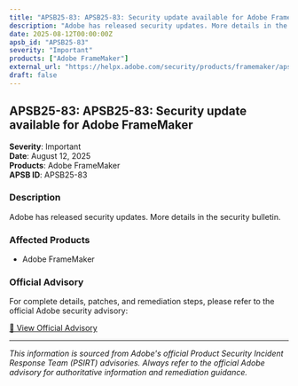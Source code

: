 ```yaml
---
title: "APSB25-83: APSB25-83: Security update available for Adobe FrameMaker"
description: "Adobe has released security updates. More details in the security bulletin."
date: 2025-08-12T00:00:00Z
apsb_id: "APSB25-83"
severity: "Important"
products: ["Adobe FrameMaker"]
external_url: "https://helpx.adobe.com/security/products/framemaker/apsb25-83.html"
draft: false
---
```


## APSB25-83: APSB25-83: Security update available for Adobe FrameMaker

**Severity**: Important  
**Date**: August 12, 2025  
**Products**: Adobe FrameMaker  
**APSB ID**: APSB25-83

### Description

Adobe has released security updates. More details in the security bulletin.

### Affected Products

- Adobe FrameMaker


### Official Advisory

For complete details, patches, and remediation steps, please refer to the official Adobe security advisory:

[🔗 View Official Advisory](https://helpx.adobe.com/security/products/framemaker/apsb25-83.html)

---

*This information is sourced from Adobe's official Product Security Incident Response Team (PSIRT) advisories. Always refer to the official Adobe advisory for authoritative information and remediation guidance.*
